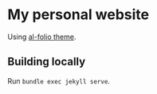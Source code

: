 # My personal website

Using [al-folio theme](https://github.com/alshedivat/al-folio).


## Building locally

Run `bundle exec jekyll serve`.